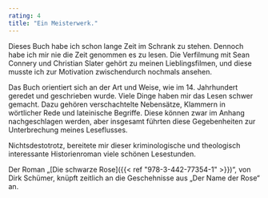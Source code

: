 ```yaml
---
rating: 4
title: "Ein Meisterwerk."
---
```


Dieses Buch habe ich schon lange Zeit im Schrank zu stehen. Dennoch habe ich mir
nie die Zeit genommen es zu lesen. Die Verfilmung mit Sean Connery und Christian
Slater gehört zu meinen Lieblingsfilmen, und diese musste ich zur Motivation
zwischendurch nochmals ansehen.

Das Buch orientiert sich an der Art und Weise, wie im 14. Jahrhundert geredet 
und geschrieben wurde. Viele Dinge haben mir das Lesen schwer gemacht. Dazu 
gehören verschachtelte Nebensätze, Klammern in wörtlicher Rede und lateinische 
Begriffe. Diese können zwar im Anhang nachgeschlagen werden, aber insgesamt 
führten diese Gegebenheiten zur Unterbrechung meines Leseflusses.

Nichtsdestotrotz, bereitete mir dieser kriminologische und theologisch 
interessante Historienroman viele schönen Lesestunden.

Der Roman „[Die schwarze Rose]({{< ref "978-3-442-77354-1" >}})“, von Dirk 
Schümer, knüpft zeitlich an die Geschehnisse aus „Der Name der Rose“ an.